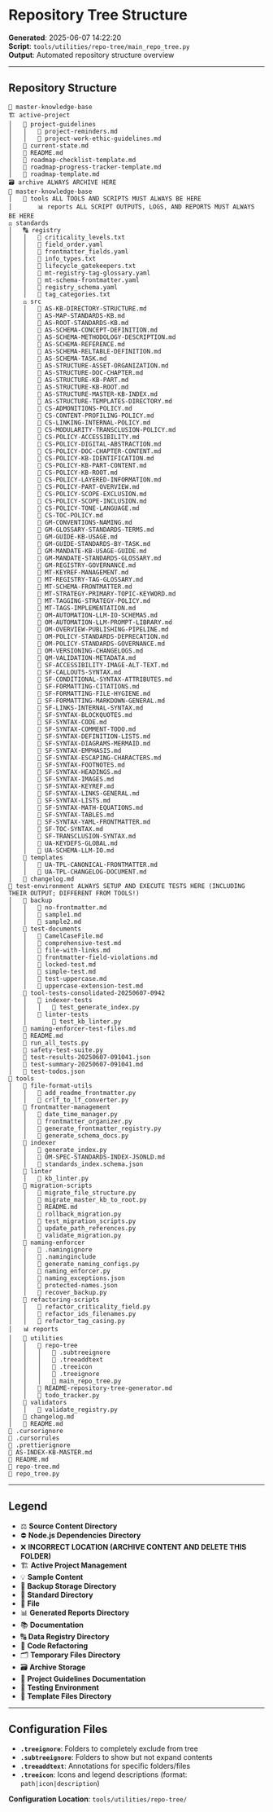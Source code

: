 # Repository Tree Structure

**Generated**: 2025-06-07 14:22:20  
**Script**: `tools/utilities/repo-tree/main_repo_tree.py`  
**Output**: Automated repository structure overview  

---

## Repository Structure

```
📁 master-knowledge-base
🏗️ active-project
│   🦮 project-guidelines
│   │   📄 project-reminders.md
│   │   📄 project-work-ethic-guidelines.md
│   📄 current-state.md
│   📄 README.md
│   📄 roadmap-checklist-template.md
│   📄 roadmap-progress-tracker-template.md
│   📄 roadmap-template.md
🗃️ archive ALWAYS ARCHIVE HERE
📁 master-knowledge-base
│   🔧 tools ALL TOOLS AND SCRIPTS MUST ALWAYS BE HERE
│       📊 reports ALL SCRIPT OUTPUTS, LOGS, AND REPORTS MUST ALWAYS BE HERE
⚖️ standards
│   🔠 registry
│   │   📄 criticality_levels.txt
│   │   📄 field_order.yaml
│   │   📄 frontmatter_fields.yaml
│   │   📄 info_types.txt
│   │   📄 lifecycle_gatekeepers.txt
│   │   📄 mt-registry-tag-glossary.yaml
│   │   📄 mt-schema-frontmatter.yaml
│   │   📄 registry_schema.yaml
│   │   📄 tag_categories.txt
│   ⚖️ src
│   │   📄 AS-KB-DIRECTORY-STRUCTURE.md
│   │   📄 AS-MAP-STANDARDS-KB.md
│   │   📄 AS-ROOT-STANDARDS-KB.md
│   │   📄 AS-SCHEMA-CONCEPT-DEFINITION.md
│   │   📄 AS-SCHEMA-METHODOLOGY-DESCRIPTION.md
│   │   📄 AS-SCHEMA-REFERENCE.md
│   │   📄 AS-SCHEMA-RELTABLE-DEFINITION.md
│   │   📄 AS-SCHEMA-TASK.md
│   │   📄 AS-STRUCTURE-ASSET-ORGANIZATION.md
│   │   📄 AS-STRUCTURE-DOC-CHAPTER.md
│   │   📄 AS-STRUCTURE-KB-PART.md
│   │   📄 AS-STRUCTURE-KB-ROOT.md
│   │   📄 AS-STRUCTURE-MASTER-KB-INDEX.md
│   │   📄 AS-STRUCTURE-TEMPLATES-DIRECTORY.md
│   │   📄 CS-ADMONITIONS-POLICY.md
│   │   📄 CS-CONTENT-PROFILING-POLICY.md
│   │   📄 CS-LINKING-INTERNAL-POLICY.md
│   │   📄 CS-MODULARITY-TRANSCLUSION-POLICY.md
│   │   📄 CS-POLICY-ACCESSIBILITY.md
│   │   📄 CS-POLICY-DIGITAL-ABSTRACTION.md
│   │   📄 CS-POLICY-DOC-CHAPTER-CONTENT.md
│   │   📄 CS-POLICY-KB-IDENTIFICATION.md
│   │   📄 CS-POLICY-KB-PART-CONTENT.md
│   │   📄 CS-POLICY-KB-ROOT.md
│   │   📄 CS-POLICY-LAYERED-INFORMATION.md
│   │   📄 CS-POLICY-PART-OVERVIEW.md
│   │   📄 CS-POLICY-SCOPE-EXCLUSION.md
│   │   📄 CS-POLICY-SCOPE-INCLUSION.md
│   │   📄 CS-POLICY-TONE-LANGUAGE.md
│   │   📄 CS-TOC-POLICY.md
│   │   📄 GM-CONVENTIONS-NAMING.md
│   │   📄 GM-GLOSSARY-STANDARDS-TERMS.md
│   │   📄 GM-GUIDE-KB-USAGE.md
│   │   📄 GM-GUIDE-STANDARDS-BY-TASK.md
│   │   📄 GM-MANDATE-KB-USAGE-GUIDE.md
│   │   📄 GM-MANDATE-STANDARDS-GLOSSARY.md
│   │   📄 GM-REGISTRY-GOVERNANCE.md
│   │   📄 MT-KEYREF-MANAGEMENT.md
│   │   📄 MT-REGISTRY-TAG-GLOSSARY.md
│   │   📄 MT-SCHEMA-FRONTMATTER.md
│   │   📄 MT-STRATEGY-PRIMARY-TOPIC-KEYWORD.md
│   │   📄 MT-TAGGING-STRATEGY-POLICY.md
│   │   📄 MT-TAGS-IMPLEMENTATION.md
│   │   📄 OM-AUTOMATION-LLM-IO-SCHEMAS.md
│   │   📄 OM-AUTOMATION-LLM-PROMPT-LIBRARY.md
│   │   📄 OM-OVERVIEW-PUBLISHING-PIPELINE.md
│   │   📄 OM-POLICY-STANDARDS-DEPRECATION.md
│   │   📄 OM-POLICY-STANDARDS-GOVERNANCE.md
│   │   📄 OM-VERSIONING-CHANGELOGS.md
│   │   📄 QM-VALIDATION-METADATA.md
│   │   📄 SF-ACCESSIBILITY-IMAGE-ALT-TEXT.md
│   │   📄 SF-CALLOUTS-SYNTAX.md
│   │   📄 SF-CONDITIONAL-SYNTAX-ATTRIBUTES.md
│   │   📄 SF-FORMATTING-CITATIONS.md
│   │   📄 SF-FORMATTING-FILE-HYGIENE.md
│   │   📄 SF-FORMATTING-MARKDOWN-GENERAL.md
│   │   📄 SF-LINKS-INTERNAL-SYNTAX.md
│   │   📄 SF-SYNTAX-BLOCKQUOTES.md
│   │   📄 SF-SYNTAX-CODE.md
│   │   📄 SF-SYNTAX-COMMENT-TODO.md
│   │   📄 SF-SYNTAX-DEFINITION-LISTS.md
│   │   📄 SF-SYNTAX-DIAGRAMS-MERMAID.md
│   │   📄 SF-SYNTAX-EMPHASIS.md
│   │   📄 SF-SYNTAX-ESCAPING-CHARACTERS.md
│   │   📄 SF-SYNTAX-FOOTNOTES.md
│   │   📄 SF-SYNTAX-HEADINGS.md
│   │   📄 SF-SYNTAX-IMAGES.md
│   │   📄 SF-SYNTAX-KEYREF.md
│   │   📄 SF-SYNTAX-LINKS-GENERAL.md
│   │   📄 SF-SYNTAX-LISTS.md
│   │   📄 SF-SYNTAX-MATH-EQUATIONS.md
│   │   📄 SF-SYNTAX-TABLES.md
│   │   📄 SF-SYNTAX-YAML-FRONTMATTER.md
│   │   📄 SF-TOC-SYNTAX.md
│   │   📄 SF-TRANSCLUSION-SYNTAX.md
│   │   📄 UA-KEYDEFS-GLOBAL.md
│   │   📄 UA-SCHEMA-LLM-IO.md
│   🧬 templates
│   │   📄 UA-TPL-CANONICAL-FRONTMATTER.md
│   │   📄 UA-TPL-CHANGELOG-DOCUMENT.md
│   📄 changelog.md
🧪 test-environment ALWAYS SETUP AND EXECUTE TESTS HERE (INCLUDING THEIR OUTPUT; DIFFERENT FROM TOOLS!)
│   💾 backup
│   │   📄 no-frontmatter.md
│   │   📄 sample1.md
│   │   📄 sample2.md
│   📁 test-documents
│   │   📄 CamelCaseFile.md
│   │   📄 comprehensive-test.md
│   │   📄 file-with-links.md
│   │   📄 frontmatter-field-violations.md
│   │   📄 locked-test.md
│   │   📄 simple-test.md
│   │   📄 test-uppercase.md
│   │   📄 uppercase-extension-test.md
│   📁 tool-tests-consolidated-20250607-0942
│   │   📁 indexer-tests
│   │   │   📄 test_generate_index.py
│   │   📁 linter-tests
│   │       📄 test_kb_linter.py
│   📄 naming-enforcer-test-files.md
│   📄 README.md
│   📄 run_all_tests.py
│   📄 safety-test-suite.py
│   📄 test-results-20250607-091041.json
│   📄 test-summary-20250607-091041.md
│   📄 test-todos.json
🔧 tools
│   📁 file-format-utils
│   │   📄 add_readme_frontmatter.py
│   │   📄 crlf_to_lf_converter.py
│   📁 frontmatter-management
│   │   📄 date_time_manager.py
│   │   📄 frontmatter_organizer.py
│   │   📄 generate_frontmatter_registry.py
│   │   📄 generate_schema_docs.py
│   🔧 indexer
│   │   📄 generate_index.py
│   │   📄 OM-SPEC-STANDARDS-INDEX-JSONLD.md
│   │   📄 standards_index.schema.json
│   🔧 linter
│   │   📄 kb_linter.py
│   📁 migration-scripts
│   │   📄 migrate_file_structure.py
│   │   📄 migrate_master_kb_to_root.py
│   │   📄 README.md
│   │   📄 rollback_migration.py
│   │   📄 test_migration_scripts.py
│   │   📄 update_path_references.py
│   │   📄 validate_migration.py
│   📁 naming-enforcer
│   │   📄 .namingignore
│   │   📄 .naminginclude
│   │   📄 generate_naming_configs.py
│   │   📄 naming_enforcer.py
│   │   📄 naming_exceptions.json
│   │   📄 protected-names.json
│   │   📄 recover_backup.py
│   🔧 refactoring-scripts
│   │   📄 refactor_criticality_field.py
│   │   📄 refactor_ids_filenames.py
│   │   📄 refactor_tag_casing.py
│   📊 reports
│   🔧 utilities
│   │   📁 repo-tree
│   │   │   📄 .subtreeignore
│   │   │   📄 .treeaddtext
│   │   │   📄 .treeicon
│   │   │   📄 .treeignore
│   │   │   📄 main_repo_tree.py
│   │   📄 README-repository-tree-generator.md
│   │   📄 todo_tracker.py
│   🔧 validators
│   │   📄 validate_registry.py
│   📄 changelog.md
│   📄 README.md
📄 .cursorignore
📄 .cursorrules
📄 .prettierignore
📄 AS-INDEX-KB-MASTER.md
📄 README.md
📄 repo-tree.md
📄 repo_tree.py
```

---

## Legend

- ⚖️ **Source Content Directory**
- ⛔ **Node.js Dependencies Directory**
- ❌ **INCORRECT LOCATION (ARCHIVE CONTENT AND DELETE THIS FOLDER)**
- 🏗️ **Active Project Management**
- 💡 **Sample Content**
- 💾 **Backup Storage Directory**
- 📁 **Standard Directory**
- 📄 **File**
- 📊 **Generated Reports Directory**
- 📚 **Documentation**
- 🔠 **Data Registry Directory**
- 🔧 **Code Refactoring**
- 🗂️ **Temporary Files Directory**
- 🗃️ **Archive Storage**
- 🦮 **Project Guidelines Documentation**
- 🧪 **Testing Environment**
- 🧬 **Template Files Directory**

---

## Configuration Files

- **`.treeignore`**: Folders to completely exclude from tree
- **`.subtreeignore`**: Folders to show but not expand contents  
- **`.treeaddtext`**: Annotations for specific folders/files
- **`.treeicon`**: Icons and legend descriptions (format: `path|icon|description`)

**Configuration Location**: `tools/utilities/repo-tree/`
